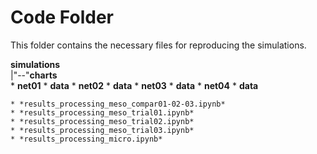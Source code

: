 # Code Folder 

This folder contains the necessary files for reproducing the simulations.

**simulations**  
|"--"**charts**  
	* **net01**
		* **data**
	* **net02**
		* **data**
	* **net03**
		* **data**
	* **net04**
		* **data**

	* *results_processing_meso_compar01-02-03.ipynb*
	* *results_processing_meso_trial01.ipynb*
	* *results_processing_meso_trial02.ipynb*
	* *results_processing_meso_trial03.ipynb*
	* *results_processing_micro.ipynb*

